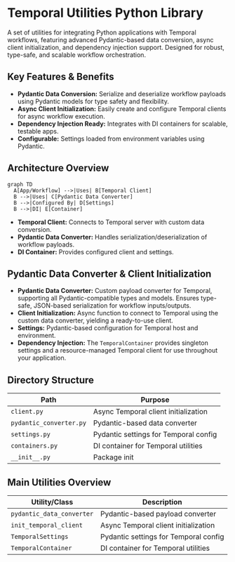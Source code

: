 # Temporal Utilities Python Library

A set of utilities for integrating Python applications with Temporal workflows, featuring advanced Pydantic-based data conversion, async client initialization, and dependency injection support. Designed for robust, type-safe, and scalable workflow orchestration.

## Key Features & Benefits

- **Pydantic Data Conversion:** Serialize and deserialize workflow payloads using Pydantic models for type safety and flexibility.
- **Async Client Initialization:** Easily create and configure Temporal clients for async workflow execution.
- **Dependency Injection Ready:** Integrates with DI containers for scalable, testable apps.
- **Configurable:** Settings loaded from environment variables using Pydantic.

## Architecture Overview

```mermaid
graph TD
  A[App/Workflow] -->|Uses| B[Temporal Client]
  B -->|Uses| C[Pydantic Data Converter]
  B -->|Configured By| D[Settings]
  B -->|DI| E[Container]
```

- **Temporal Client:** Connects to Temporal server with custom data conversion.
- **Pydantic Data Converter:** Handles serialization/deserialization of workflow payloads.
- **DI Container:** Provides configured client and settings.

## Pydantic Data Converter & Client Initialization

- **Pydantic Data Converter:** Custom payload converter for Temporal, supporting all Pydantic-compatible types and models. Ensures type-safe, JSON-based serialization for workflow inputs/outputs.
- **Client Initialization:** Async function to connect to Temporal using the custom data converter, yielding a ready-to-use client.
- **Settings:** Pydantic-based configuration for Temporal host and environment.
- **Dependency Injection:** The `TemporalContainer` provides singleton settings and a resource-managed Temporal client for use throughout your application.

## Directory Structure

| Path                    | Purpose                               |
| ----------------------- | ------------------------------------- |
| `client.py`             | Async Temporal client initialization  |
| `pydantic_converter.py` | Pydantic-based data converter         |
| `settings.py`           | Pydantic settings for Temporal config |
| `containers.py`         | DI container for Temporal utilities   |
| `__init__.py`           | Package init                          |

## Main Utilities Overview

| Utility/Class             | Description                           |
| ------------------------- | ------------------------------------- |
| `pydantic_data_converter` | Pydantic-based payload converter      |
| `init_temporal_client`    | Async Temporal client initialization  |
| `TemporalSettings`        | Pydantic settings for Temporal config |
| `TemporalContainer`       | DI container for Temporal utilities   |
